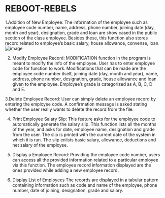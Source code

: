 # REBOOT-REBELS


 



1.Addition of New Employee: The information of the employee such as employee code number, name, address, phone number, joining date (day, month and year), designation, grade and loan are show cased in the public section of the class employee. Besides these, this function also stores record related to employee’s basic salary, house allowance, convense, loan.
 ![image](https://user-images.githubusercontent.com/80661268/124381804-09cbc180-dce2-11eb-840b-acaa018df62b.png)


2. Modify Employee Record: MODIFICATION function in the program is meant to modify the info of the employee. User has to enter employee code for function to work. Modifications that can be made are the employee code number itself, joining date (day, month and year), name, address, phone number, designation, grade, house allowance and loan given to the employee. Employee’s grade is categorized as A, B, C, D and E.
 
3.Delete Employee Record: User can simply delete an employee record by entering the employee code. A confirmation message is asked stating whether the user really wants to delete the record from the file.
 
 
4. Print Employee Salary Slip: This feature asks for the employee code to automatically generate the salary slip. This function lists all the months of the year, and asks for date, employee name, designation and grade from the user.
The slip is printed with the current date of the system in which it is run. The slip enlists basic salary, allowance, deductions and net salary of the employee.
 
5. Display a Employee Record: Providing the employee code number, users can access all the provided information related to a particular employee via this function. The employee record information displayed are the ones provided while adding a new employee record.
 
6. Display List of Employees The records are displayed in a tabular pattern containing information such as code and name of the employee, phone number, date of joining, designation, grade and salary.
 
